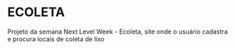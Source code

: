 # ECOLETA
Projeto da semana Next Level Week - Ecoleta, site onde o usuário cadastra e procura locais de coleta de lixo
